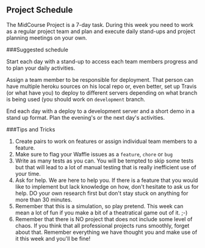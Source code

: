 ## Project Schedule

The MidCourse Project is a 7-day task. During this week you need to work as a regular project team and  plan and execute daily stand-ups and project planning meetings on your own. 

###Suggested schedule

Start each day with a stand-up to access each team members progress and to plan your daily activities. 

Assign a team member to be responsible for deployment. That person can have multiple heroku sources on his local repo or, even better, set up Travis (or what have you) to deploy to different servers depending on what branch is being used (you should work on `development` branch. 

End each day with a deploy to a development server and a short demo in a stand up format. Plan the evening's or the next day's activities. 

###Tips and Tricks
1. Create pairs to work on features or assign individual team members to a feature. 
2. Make sure to flag your Waffle issues as a `feature`, `chore` or `bug`
3. Write as many tests as you can. You will be tempted to skip some tests but that will lead to a lot of manual testing that is really inefficient use of your time. 
4. Ask for help. We are here to help you. If there is a feature that you would like to implement but lack knowledge on how, don't hesitate to ask us for help. DO your own research first but don't stay stuck on anything for more than 30 minutes. 
5. Remember that this is a simulation, so play pretend. This week can mean a lot of fun if you make a bit of a theatratical game out of it. ;-)
6. Remember that there is NO project that does not include some level of chaos. If you think that all professional projects runs smoothly, forget about that. Remember everything we have thought you and make use of it this week and you'll be fine!



